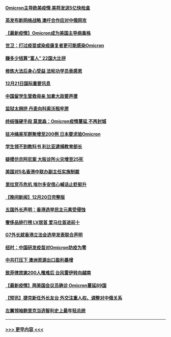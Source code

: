 #### [Omicron主导欧美疫情 美将发送5亿快检盒](../pages/prog202/a103300040.md?t=12221100) 
#### [英发布新网络战略 澳吁合作应对中俄网攻](../pages/prog202/a103300034.md?t=12221100) 
#### [【最新疫情】Omicron成为美国主导病毒株](../pages/prog202/a103299855.md?t=12221100) 
#### [世卫：打过疫苗或染疫康复者更可能感染Omicron](../pages/prog202/a103299744.md?t=12221100) 
#### [赚多少钱算“富人” 22国大比拼](../pages/prog202/a103299649.md?t=12221100) 
#### [修炼大法后身心受益 法轮功学员表感恩](../pages/prog202/a103299627.md?t=12221100) 
#### [12月21日国际重要讯息](../pages/prog202/a103299615.md?t=12221100) 
#### [中国留学生营救母亲 加拿大政要声援](../pages/prog202/a103299586.md?t=12221100) 
#### [监狱太拥挤 丹麦向科索沃租牢房](../pages/prog202/a103299559.md?t=12221100) 
#### [终结强硬手段 莫里森：Omicron疫情蔓延 不再封城](../pages/prog202/a103299544.md?t=12221100) 
#### [驻冲绳美军群聚增至200例 日本要求验Omicron](../pages/prog202/a103299491.md?t=12221100) 
#### [学生领不到教科书 利比亚逮捕教育部长](../pages/prog202/a103299470.md?t=12221100) 
#### [疑模仿京阿尼案 大阪诊所火灾增至25死](../pages/prog202/a103299468.md?t=12221100) 
#### [美国对5名香港中联办副主任实施制裁](../pages/prog202/a103299454.md?t=12221100) 
#### [里拉货币危机 埃尔多安信心喊话止贬挺升](../pages/prog202/a103299370.md?t=12221100) 
#### [【晚间新闻】12月20日完整版](../pages/prog202/a103299321.md?t=12221100) 
#### [五国外长声明：香港选举民主元素受侵蚀](../pages/prog202/a103299276.md?t=12221100) 
#### [奢侈品排行榜 LV居首 爱马仕首进前十](../pages/prog202/a103299082.md?t=12221100) 
#### [G7外长就香港立法会选举发表联合声明](../pages/prog202/a103298942.md?t=12221100) 
#### [纽时：中国研发疫苗对Omicron防疫为零](../pages/prog202/a103298932.md?t=12221100) 
#### [中共打压下 澳洲资源出口盈利暴增](../pages/prog202/a103298828.md?t=12221100) 
#### [致菲律宾逾200人罹难后 台风雷伊转向越南](../pages/prog202/a103298752.md?t=12221100) 
#### [【最新疫情】两美国会议员确诊 Omicron蔓延89国](../pages/prog202/a103298743.md?t=12221100) 
#### [【短讯】捷克新任外长友台 外交注重人权、调整对中俄关系](../pages/prog202/a103298725.md?t=12221100) 
#### [左翼领袖鲍里克当选智利史上最年轻总统](../pages/prog202/a103298712.md?t=12221100) 

----
#### [ >>> 更早内容 <<< ](../indexes/prog202-earlier.md)
